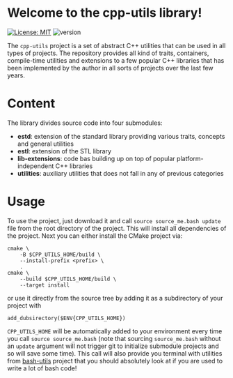 # Welcome to the cpp-utils library!

[![License: MIT](https://img.shields.io/badge/License-MIT-yellow.svg)](https://opensource.org/licenses/MIT)
![version](https://img.shields.io/badge/version-1.1.0-blue)

The `cpp-utils` project is a set of abstract C++ utilities that can be used in all types of projects. The repository provides all
kind of traits, containers, compile-time utilities and extensions to a few popular C++ libraries that has been implemented by the
author in all sorts of projects over the last few years.

# Content

The library divides source code into four submodules:

  - **estd**: extension of the standard library providing various traits, concepts and general utilities
  - **estl**: extension of the STL library
  - **lib-extensions**: code bas building up on top of popular platform-independent C++ libraries
  - **utilities**: auxiliary utilities that does not fall in any of previous categories

# Usage

To use the project, just download it and call `source source_me.bash update` file from the root directory of the project. This
will install all dependencies of the project. Next you can either install the CMake project via:

    cmake \
        -B $CPP_UTILS_HOME/build \
        --install-prefix <prefix> \
        .
    cmake \
        --build $CPP_UTILS_HOME/build \
        --target install
    
or use it directly from the source tree by adding it as a subdirectory of your project with

    add_dubsirectory($ENV{CPP_UTILS_HOME})

`CPP_UTILS_HOME` will be automatically added to your environment every time you call `source source_me.bash` (note that sourcing
`source_me.bash` without an `update` argument will not trigger git to initialize submodule projects and so will save some time).
This call will also provide you terminal with utilities from [bash-utils](https://github.com/kpierczy/bash-utils) project that you
should absolutely look at if you are used to write a lot of bash code!
